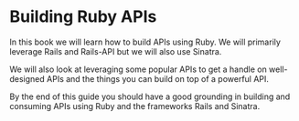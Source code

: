 # Building Ruby APIs

In this book we will learn how to build APIs using Ruby. We will primarily leverage Rails and Rails-API but we will also use Sinatra.

We will also look at leveraging some popular APIs to get a handle on well-designed APIs and the things you can build on top of a powerful API.

By the end of this guide you should have a good grounding in building and consuming APIs using Ruby and the frameworks Rails and Sinatra.
